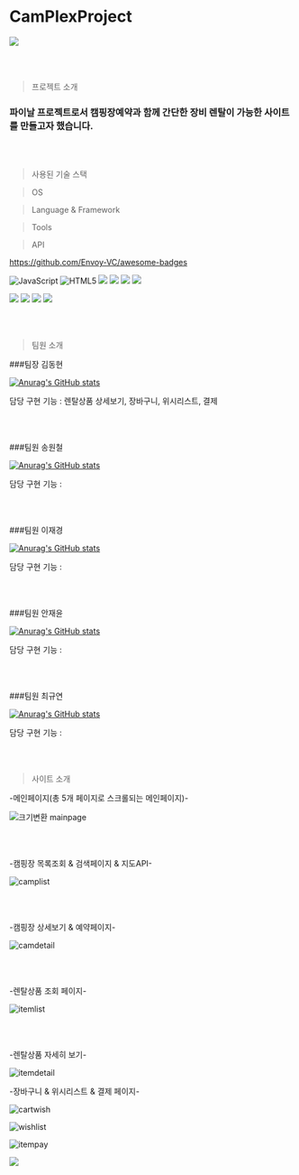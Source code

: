 # CamPlexProject


<img src="https://capsule-render.vercel.app/api?type=waving&color=3CB371&height=150&section=header&text='CamPlexProject'&fontSize=20" />

<br><br><p></p>

>프로젝트 소개
<h3>파이날 프로젝트로서 캠핑장예약과 함께 간단한 장비 렌탈이 가능한 사이트를 만들고자 했습니다.</h3>

<br><br><p></p>

>사용된 기술 스택

>OS
<p>
  
</p>

>Language & Framework
<p>
  
</p>

>Tools
<p>
  
</p>


>API
<p>
  
</p>

https://github.com/Envoy-VC/awesome-badges

<p>
  <img alt="JavaScript" src="https://img.shields.io/badge/JavaScript-F7DF1E?style=for-the-badge&logo=JavaScript&logoColor=white">
  <img alt="HTML5" src="https://img.shields.io/badge/HTML5-E34F26?style=for-the-badge&logo=html5&logoColor=white">
  <img src="https://img.shields.io/badge/CSS3-1572B6?style=for-the-badge&logo=css3&logoColor=white">
  <img src="https://img.shields.io/badge/Java-ED8B00?style=for-the-badge&logo=openjdk&logoColor=white">
  <img src="https://img.shields.io/badge/Spring-6DB33F?style=for-the-badge&logo=spring&logoColor=white">
  <img src="https://img.shields.io/badge/Amazon_AWS-232F3E?style=for-the-badge&logo=amazon-aws&logoColor=white">
</p>
<p>
  <img src="https://img.shields.io/badge/p5%20js-ED225D?style=for-the-badge&logo=p5dotjs&logoColor=white">
  <img src="https://img.shields.io/badge/Eclipse-2C2255?style=for-the-badge&logo=eclipse&logoColor=white">
  <img src="https://img.shields.io/badge/Visual_Studio_Code-0078D4?style=for-the-badge&logo=visual%20studio%20code&logoColor=white">
  <img src="https://img.shields.io/badge/Oracle-F80000?style=for-the-badge&logo=oracle&logoColor=black">
  
</p>

<br><br><p></p>

>팀원 소개

###팀장 김동현

[![Anurag's GitHub stats](https://github-readme-stats.vercel.app/api?username=kdhleppa)](https://github.com/anuraghazra/github-readme-stats)

담당 구현 기능 : 렌탈상품 상세보기, 장바구니, 위시리스트, 결제

<br><br>
<p></p>

###팀원 송원철

[![Anurag's GitHub stats](https://github-readme-stats.vercel.app/api?username=songt1107)](https://github.com/anuraghazra/github-readme-stats)

담당 구현 기능 : 

<br><br>
<p></p>

###팀원 이재경

[![Anurag's GitHub stats](https://github-readme-stats.vercel.app/api?username=Jakelee0424 )](https://github.com/anuraghazra/github-readme-stats)

담당 구현 기능 : 

<br><br>
<p></p>

###팀원 안재윤

[![Anurag's GitHub stats](https://github-readme-stats.vercel.app/api?username=ahnjaeyoun )](https://github.com/anuraghazra/github-readme-stats)

담당 구현 기능 : 

<br><br>
<p></p>

###팀원 최규연

[![Anurag's GitHub stats](https://github-readme-stats.vercel.app/api?username=rbdus0515 )](https://github.com/anuraghazra/github-readme-stats)

담당 구현 기능 : 

<br><br>
<p></p>

>사이트 소개

-메인페이지(총 5개 페이지로 스크롤되는 메인페이지)-

![크기변환 mainpage](https://github.com/kdhleppa/finalProject/assets/139315831/0ad8ff18-0b49-4f4a-b634-47b83c00da40)



<br><br><p></p>

-캠핑장 목록조회 & 검색페이지 & 지도API-

![camplist](https://github.com/kdhleppa/finalProject/assets/139315831/7d2a68d3-a5d7-4640-a3c9-c61d7cb558b0)

<br><br><p></p>

-캠핑장 상세보기 & 예약페이지-

![camdetail](https://github.com/kdhleppa/finalProject/assets/139315831/ad3d1a9e-2b40-4a5f-93d9-140e6fad53a9)

<br><br><p></p>

-렌탈상품 조회 페이지-

![itemlist](https://github.com/kdhleppa/finalProject/assets/139315831/9e726f45-5072-4f40-b41d-bc8105a337b5)

<br><br><p></p>

-렌탈상품 자세히 보기-

![itemdetail](https://github.com/kdhleppa/finalProject/assets/139315831/957eb198-5cc2-4cb8-874e-c274eaabc25e)

-장바구니 & 위시리스트 & 결제 페이지-

![cartwish](https://github.com/kdhleppa/finalProject/assets/139315831/0611d7a5-b8e7-4fb5-ad5c-63d160cf8334)

![wishlist](https://github.com/kdhleppa/finalProject/assets/139315831/72da39f2-0a34-40dc-b136-9d1dd1aee444)

![itempay](https://github.com/kdhleppa/finalProject/assets/139315831/4dfd9a08-2178-44ed-a568-c54515b57488)




<img src="https://capsule-render.vercel.app/api?type=waving&color=3CB371&height=150&section=footer&text='final'&fontSize=20" />
